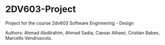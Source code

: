 # 2DV603-Project
Project for the course 2dv603 Software Engineering - Design

Authors: 
   Ahmad Abdilrahim, 
   Ahmad Sadia,
   Caesar Alhawi,
   Cristian Babes,
   Marcello Vendruscolo.
